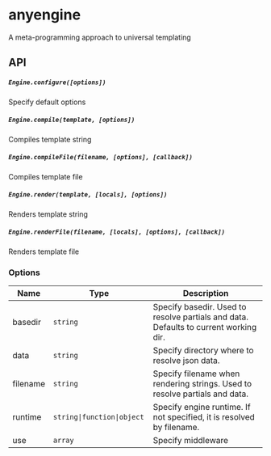 # anyengine

A meta-programming approach to universal templating


## API

##### `Engine.configure([options])`

Specify default options

##### `Engine.compile(template, [options])`

Compiles template string

##### `Engine.compileFile(filename, [options], [callback])`

Compiles template file

##### `Engine.render(template, [locals], [options])`

Renders template string

##### `Engine.renderFile(filename, [locals], [options], [callback])`

Renders template file

### Options

| Name            | Type            | Description
|-----------------|-----------------|------------------------------------------------|
| basedir         | `string`          | Specify basedir. Used to resolve partials and data. Defaults to current working dir.
| data            | `string`          | Specify directory where to resolve json data.
| filename        | `string`          | Specify filename when rendering strings. Used to resolve partials and data.
| runtime         | <code>string&#124;function&#124;object </code>         | Specify engine runtime. If not specified, it is resolved by filename.
| use             | `array`           | Specify middleware
